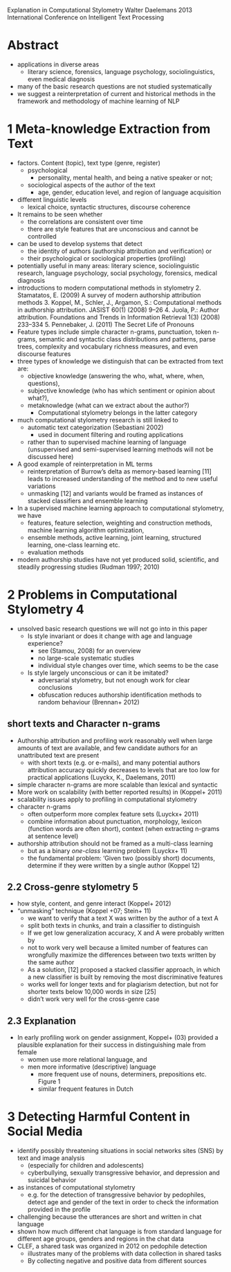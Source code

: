 Explanation in Computational Stylometry
Walter Daelemans
2013 International Conference on Intelligent Text Processing

# Abstract

* applications in diverse areas
  * literary science, forensics, language psychology, sociolinguistics, even
    medical diagnosis
* many of the basic research questions are not studied systematically
* we suggest a reinterpretation of current and historical methods
  in the framework and methodology of machine learning of NLP

# 1 Meta-knowledge Extraction from Text

* factors. Content (topic), text type (genre, register)
  * psychological
    * personality, mental health, and being a native speaker or not;
  * sociological aspects of the author of the text
    * age, gender, education level, and region of language acquisition
* different linguistic levels
  * lexical choice, syntactic structures, discourse coherence
* It remains to be seen whether
  * the correlations are consistent over time
  * there are style features that are unconscious and cannot be controlled
* can be used to develop systems that detect
  * the identity of authors (authorship attribution and verification) or
  * their psychological or sociological properties (profiling)
* potentially useful in many areas: literary science, sociolinguistic research,
  language psychology, social psychology, forensics, medical diagnosis
* introductions to modern computational methods in stylometry
  2. Stamatatos, E. (2009) A survey of modern authorship attribution methods
  3. Koppel, M., Schler, J., Argamon, S.:
    Computational methods in authorship attribution. JASIST 60(1) (2008) 9–26
  4. Juola, P.:
    Author attribution. Foundations and Trends in Information Retrieval
    1(3) (2008) 233–334
  5. Pennebaker, J. (2011) The Secret Life of Pronouns
* Feature types include simple character n-grams, punctuation, token n-grams,
  semantic and syntactic class distributions and patterns, parse trees,
  complexity and vocabulary richness measures, and even discourse features
* three types of knowledge we distinguish that can be extracted from text are:
  * objective knowledge (answering the who, what, where, when, questions),
  * subjective knowledge (who has which sentiment or opinion about what?),
  * metaknowledge (what can we extract about the author?)
    * Computational stylometry belongs in the latter category
* much computational stylometry research is still linked to
  * automatic text categorization (Sebastiani 2002)
    * used in document filtering and routing applications
  * rather than to supervised machine learning of language
    (unsupervised and semi-supervised learning methods will not be discussed
    here)
* A good example of reinterpretation in ML terms
  * reinterpretation of Burrow’s delta as memory-based learning [11]
    leads to increased understanding of the method and to new useful variations
  * unmasking [12] and variants would be framed as instances of
    stacked classifiers and ensemble learning
* In a supervised machine learning approach to computational stylometry, we have
  * features, feature selection, weighting and construction methods,
    machine learning algorithm optimization,
  * ensemble methods, active learning, joint learning, structured learning,
    one-class learning etc.
  * evaluation methods
*  modern authorship studies have not yet produced solid, scientific, and
   steadily progressing studies (Rudman 1997; 2010)

# 2 Problems in Computational Stylometry 4

* unsolved basic research questions we will not go into in this paper
  * Is style invariant or does it change with age and language experience?
    * see (Stamou, 2008) for an overview
    * no large-scale systematic studies
    * individual style changes over time, which seems to be the case
  * Is style largely unconscious or can it be imitated?
    * adversarial stylometry, but not enough work for clear conclusions
    * obfuscation reduces authorship identification methods to random behaviour
      (Brennan+ 2012)

## short texts and Character n-grams

* Authorship attribution and profiling work reasonably well when
  large amounts of text are available, and
  few candidate authors for an unattributed text are present
  * with short texts (e.g. or e-mails), and many potential authors
    attribution accuracy quickly decreases to levels that are too low for
    practical applications (Luyckx, K., Daelemans, 2011)
* simple character n-grams are more scalable than lexical and syntactic
* More work on scalability (with better reported results) in (Koppel+ 2011)
* scalability issues apply to profiling in computational stylometry
* character n-grams
  * often outperform more complex feature sets (Luyckx+ 2011)
  * combine information about punctuation, morphology, lexicon (function
    words are often short), context (when extracting n-grams at sentence level)
* authorship attribution should not be framed as a multi-class learning
  * but as a binary _one-class_ learning problem (Luyckx+ 11)
  * the fundamental problem: ‘Given two (possibly short) documents,
    determine if they were written by a single author (Koppel 12)

## 2.2 Cross-genre stylometry 5

* how style, content, and genre interact (Koppel+ 2012)
* “unmasking” technique (Koppel +07; Stein+ 11)
  * we want to verify that a text X was written by the author of a text A
  * split both texts in chunks, and train a classifier to distinguish
  * If we get low generalization accuracy, X and A were probably written by
  * not to work very well because a limited number of features can wrongfully
    maximize the differences between two texts written by the same author
  * As a solution, [12] proposed a stacked classifier approach, in which a new
    classifier is built by removing the most discriminative features
  * works well for longer texts and for plagiarism detection, but
    not for shorter texts below 10,000 words in size [25]
  * didn’t work very well for the cross-genre case

## 2.3 Explanation

* In early profiling work on gender assignment, Koppel+ (03) provided a
  plausible explanation for their success in distinguishing male from female
  * women use more relational language, and
  * men more informative (descriptive) language
    * more frequent use of nouns, determiners, prepositions etc.  Figure 1
    * similar frequent features in Dutch

# 3 Detecting Harmful Content in Social Media

* identify possibly threatening situations in social networks sites (SNS)
  by text and image analysis
  * (especially for children and adolescents)
  * cyberbullying, sexually transgressive behavior, and
    depression and suicidal behavior
* as instances of computational stylometry
  * e.g. for the detection of transgressive behavior by pedophiles,
    detect age and gender of the text in order
    to check the information provided in the profile
* challenging because the utterances are short and written in chat language
* shown how much different chat language is from standard language
  for different age groups, genders and regions in the chat data
* CLEF, a shared task was organized in 2012 on pedophile detection
  * illustrates many of the problems with data collection in shared tasks
  * By collecting negative and positive data from different sources
